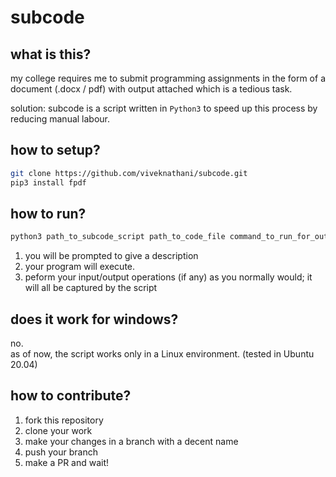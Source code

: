 # subcode

## what is this?
my college requires me to submit programming assignments in the form of a document (.docx / pdf) with output attached which is a tedious task. 
 
solution: subcode is a script written in `Python3` to speed up this process by reducing manual labour.

## how to setup? 
 
```bash
git clone https://github.com/viveknathani/subcode.git 
pip3 install fpdf
```

## how to run?
```bash
python3 path_to_subcode_script path_to_code_file command_to_run_for_output name_of_generated_pdf
```

1. you will be prompted to give a description 
2. your program will execute. 
3. peform your input/output operations (if any) as you normally would; it will all be captured by the script 

## does it work for windows?
no.  
as of now, the script works only in a Linux environment. (tested in Ubuntu 20.04)

## how to contribute?
1. fork this repository 
2. clone your work 
3. make your changes in a branch with a decent name 
4. push your branch  
5. make a PR and wait! 
